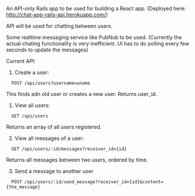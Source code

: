 An API-only Rails app to be used for building a React app.
(Deployed here: http://chat-app-rails-api.herokuapp.com/)

API will be used for chatting between users.

Some realtime messaging service like PubNub to be used.
(Currently the actual chating functionality is very inefficient. UI has to do polling every few seconds to update the messages)

Current API:

1. Create a user:
  ```
    POST /api/users?username=uname
  ```
  This finds adn old user or creates a new user.
  Returns user_id.

1. View all users:
  ```
    GET /api/users
  ```
  Returns an array of all users registered.

2. View all messages of a user:
  ```
    GET /api/users/:id/messages?receiver_id={id}
  ```
  Returns all messages between two users, ordered by time.

3. Send a message to another user
  ```
    POST /api/users/:id/send_message?receiver_id={id}&content={the_message}
  ```
